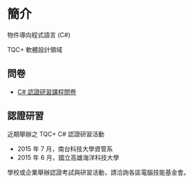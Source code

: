 # 簡介

物件導向程式語言 (C#)


TQC+ 軟體設計領域





## 問卷

* [C# 認證研習課程問卷](http://goo.gl/forms/8EkNBp0hDG)

## 認證研習

近期舉辦之 TQC+ C# 認證研習活動

* 2015 年 7 月，南台科技大學資管系
* 2015 年 6 月，國立高雄海洋科技大學

學校或企業舉辦認證考試與研習活動，請洽詢各區電腦技能基金會。